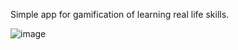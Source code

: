Simple app for gamification of learning real life skills.

![image](https://github.com/user-attachments/assets/6366bb3c-1792-483f-815e-b8b5f023fc49)

